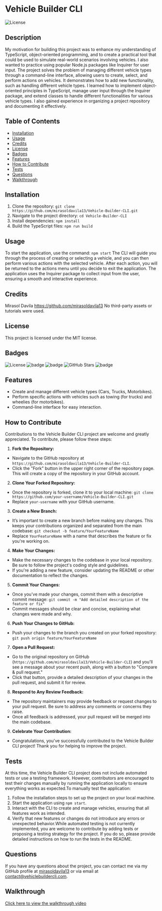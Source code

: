 # Vehicle Builder CLI

![License](https://img.shields.io/badge/License-MIT-blue.svg)

## Description

My motivation for building this project was to enhance my understanding of TypeScript, object-oriented programming, and to create a practical tool that could be used to simulate real-world scenarios involving vehicles. I also wanted to practice using popular Node.js packages like Inquirer for user input. The project solves the problem of managing different vehicle types through a command-line interface, allowing users to create, select, and perform actions on vehicles. It demonstrates how to add new functionality, such as handling different vehicle types. I learned how to implement object-oriented principles in TypeScript, manage user input through the Inquirer package, and extend classes to handle different functionalities for various vehicle types. I also gained experience in organizing a project repository and documenting it effectively.

## Table of Contents

- [Installation](#installation)
- [Usage](#usage)
- [Credits](#credits)
- [License](#license)
- [Badges](#badges)
- [Features](#features)
- [How to Contribute](#how-to-contribute)
- [Tests](#tests)
- [Questions](#questions)
- [Walkthrough](#walkthrough)

## Installation

1. Clone the repository: `git clone https://github.com/mirasoldavila13/Vehicle-Builder-CLI.git`
2. Navigate to the project directory: `cd Vehicle-Builder-CLI`
3. Install dependencies: `npm install`
4. Build the TypeScript files: `npm run build`

## Usage

To start the application, use the command: `npm start` The CLI will guide you through the process of creating or selecting a vehicle, and you can then perform various actions with the selected vehicle. After each action, you will be returned to the actions menu until you decide to exit the application. The application uses the Inquirer package to collect input from the user, ensuring a smooth and interactive experience.

## Credits

Mirasol Davila https://github.com/mirasoldavila13 No third-party assets or tutorials were used.

## License

This project is licensed under the MIT license.

## Badges

![License](https://img.shields.io/github/license/mirasoldavila13/Vehicle-Builder-CLI)
![badge](https://img.shields.io/github/last-commit/mirasoldavila13/Vehicle-Builder-CLI)
![badge](https://img.shields.io/github/languages/top/mirasoldavila13/Vehicle-Builder-CLI)
![GitHub Stars](https://img.shields.io/github/stars/mirasoldavila13/Vehicle-Builder-CLI?style=social)
![badge](https://img.shields.io/github/issues-closed/mirasoldavila13/Vehicle-Builder-CLI)

## Features

- Create and manage different vehicle types (Cars, Trucks, Motorbikes).
- Perform specific actions with vehicles such as towing (for trucks) and wheelies (for motorbikes).
- Command-line interface for easy interaction.

## How to Contribute

Contributions to the Vehicle Builder CLI project are welcome and greatly appreciated. To contribute, please follow these steps:

1. **Fork the Repository:**

- Navigate to the GitHub repository at `https://github.com/mirasoldavila13/Vehicle-Builder-CLI`.
- Click the "Fork" button in the upper right corner of the repository page. This will create a copy of the repository in your GitHub account.

2. **Clone Your Forked Repository:**

- Once the repository is forked, clone it to your local machine: `git clone https://github.com/your-username/Vehicle-Builder-CLI.git`
- Replace `your-username` with your GitHub username.

3. **Create a New Branch:**

- It’s important to create a new branch before making any changes. This keeps your contributions organized and separated from the main codebase: `git checkout -b feature/YourFeatureName`
- Replace `YourFeatureName` with a name that describes the feature or fix you're working on.

4. **Make Your Changes:**

- Make the necessary changes to the codebase in your local repository. Be sure to follow the project's coding style and guidelines.
- If you're adding a new feature, consider updating the README or other documentation to reflect the changes.

5. **Commit Your Changes:**

- Once you've made your changes, commit them with a descriptive commit message: `git commit -m "Add detailed description of the feature or fix"`
- Commit messages should be clear and concise, explaining what changes were made and why.

6. **Push Your Changes to GitHub:**

- Push your changes to the branch you created on your forked repository: `git push origin feature/YourFeatureName`

7. **Open a Pull Request:**

- Go to the original repository on GitHub (`https://github.com/mirasoldavila13/Vehicle-Builder-CLI`) and you'll see a message about your recent push, along with a button to "Compare & pull request."
- Click that button, provide a detailed description of your changes in the pull request, and submit it for review.

8. **Respond to Any Review Feedback:**

- The repository maintainers may provide feedback or request changes to your pull request. Be sure to address any comments or concerns they raise.
- Once all feedback is addressed, your pull request will be merged into the main codebase.

9. **Celebrate Your Contribution:**

- Congratulations, you've successfully contributed to the Vehicle Builder CLI project! Thank you for helping to improve the project.

## Tests

At this time, the Vehicle Builder CLI project does not include automated tests or use a testing framework. However, contributors are encouraged to test their changes manually by running the application locally to ensure everything works as expected.To manually test the application:

1. Follow the installation steps to set up the project on your local machine.
2. Start the application using `npm start`.
3. Interact with the CLI to create and manage vehicles, ensuring that all features work as intended.
4. Verify that new features or changes do not introduce any errors or unexpected behavior.While automated testing is not currently implemented, you are welcome to contribute by adding tests or proposing a testing strategy for the project. If you do so, please provide detailed instructions on how to run the tests in the README.

## Questions

If you have any questions about the project, you can contact me via my GitHub profile at [mirasoldavila13](https://github.com/mirasoldavila13) or via email at contact@vehiclebuildercli.com.

## Walkthrough

[Click here to view the walkthrough video](https://drive.google.com/file/d/1keGemsJk7Rlg-7LRhR7XZDrU5Esccwog/view?usp=sharing)
